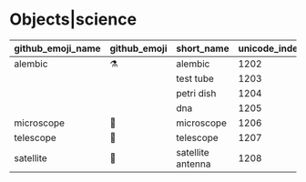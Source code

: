 # Objects|science

|github_emoji_name|github_emoji|short_name|unicode_index|
|---|---|---|---|
|alembic|:alembic:|alembic|1202|
|||test tube|1203|
|||petri dish|1204|
|||dna|1205|
|microscope|:microscope:|microscope|1206|
|telescope|:telescope:|telescope|1207|
|satellite|:satellite:|satellite antenna|1208|

